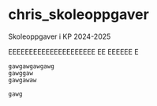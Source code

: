 # chris_skoleoppgaver
Skoleoppgaver i KP 2024-2025

EEEEEEEEEEEEEEEEEEEEE
EE
EEEEEE
E

```
gawgawgawgawg
gawggaw
gawgawaw

gawg
```

